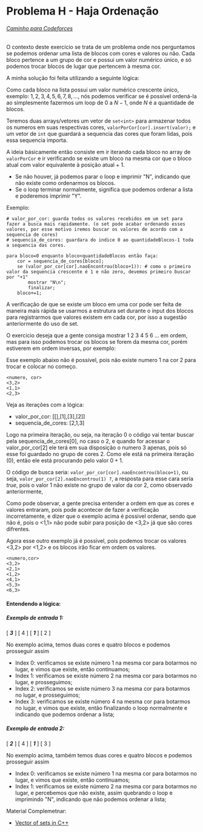 # Problema H - Haja Ordenação
###### [Caminho para Codeforces](https://codeforces.com/gym/103388/problem/H)
O contexto deste exercício se trata de um problema onde nos perguntamos se podemos ordenar uma lista de blocos com cores e valores ou não. Cada bloco pertence a um grupo de cor e possui um valor numérico único, e só podemos trocar blocos de lugar que pertencem à mesma cor.

A minha solução foi feita utilizando a seguinte lógica:

Como cada bloco na lista possui um valor numérico crescente único, exemplo: $1,2,3,4,5,6,7,8,...$, nós podemos verificar se é possível ordená-la ao simplesmente fazermos um loop de 0 a $N-1$, onde $N$ é a quantidade de blocos.

Teremos duas arrays/vetores um vetor de `set<int>` para armazenar todos os numeros em suas respectivas cores, `valorPorCor[cor].insert(valor);` e um vetor de `int` que guardará a sequencia das cores que foram lidas, pois essa sequencia importa.

A ideia básicamente então consiste em ir iterando cada bloco no array de `valorPorCor` e ir verificando se existe um bloco na mesma cor que o bloco atual com valor equivalente à posição atual + 1. 

- Se não houver, já podemos parar o loop e imprimir "N", indicando que não existe como ordenarmos os blocos. 
- Se o loop terminar normalmente, significa que podemos ordenar a lista e poderemos imprimir "Y". 

Exemplo:

```
# valor_por_cor: guarda todos os valores recebidos em um set para fazer a busca mais rapidamente. (o set pode acabar ordenando esses valores, por esse motivo iremos buscar os valores de acordo com a sequencia de cores)
# sequencia_de_cores: guardara do indice 0 ao quantidadeBlocos-1 toda a sequencia das cores.

para bloco=0 enquanto bloco<quantidadeBlocos então faça:
    cor = sequencia_de_cores[bloco];
    se (valor_por_cor[cor].naoEncontrou(bloco+1)): # como o primeiro valor da sequencia crescente é 1 e não zero, devemos primeiro buscar por "+1"
        mostrar "N\n";
        finalizar;    
    bloco+=1;
```

A verificação de que se existe um bloco em uma cor pode ser feita de maneira mais rápida se usarmos a estrutura set durante o input dos blocos para registrarmos que valores existem em cada cor, por isso a sugestão anteriormente do uso de set.

O exercicio deseja que a gente consiga mostrar 1 2 3 4 5 6 ... em ordem, mas para isso podemos trocar os blocos se forem da mesma cor, porém estiverem em ordem inversas, por exemplo:

Esse exemplo abaixo não é possivel, pois não existe numero 1 na cor 2 para trocar e colocar no começo.

```
<numero, cor>
<3,2>
<1,1>
<2,3>
```

Veja as iterações com a lógica:

- valor_por_cor: [[],[1],[3],[2]]
- sequencia_de_cores: [2,1,3]

Logo na primeira iteração, ou seja, na iteração $0$ o código vai tentar buscar pela sequencia_de_cores[0], no caso o $2$, e quando for acessar o valor_por_cor[2] ele terá em sua disposição o numero $3$ apenas, pois só esse foi guardado no grupo de cores $2$. Como ele está na primeira iteração ($0$), então ele está procurando pelo valor $0+1$.

O código de busca seria: `valor_por_cor[cor].naoEncontrou(bloco+1)`, ou seja, `valor_por_cor[2].naoEncontrou(1) ?`, a resposta para esse cara seria $true$, pois o valor 1 não existe no grupo de valor da cor 2, como observado anteriormente,

Como pode observar, a gente precisa entender a ordem em que as cores e valores entraram, pois pode acontecer de fazer a verificação incorretamente, e dizer que o exemplo acima é possivel ordenar, sendo que não é, pois o <1,1> não pode subir para posição de <3,2> já que são cores difrentes.

Agora esse outro exemplo já é possivel, pois podemos trocar os valores <3,2> por <1,2> e os blocos irão ficar em ordem os valores.

```
<numero,cor>
<3,2>
<2,1>
<1,2>
<4,1>
<5,3>
<6,3>
```

#### Entendendo a lógica:

##### Exemplo de entrada 1:

[ _**3**_ ] [ 4 ] [ _**1**_ ] [ 2 ]

No exemplo acima, temos duas cores e quatro blocos e podemos prosseguir assim

- Index 0: verificamos se existe número 1 na mesma cor para botarmos no lugar, e vimos que existe, então continuamos;
- Index 1: verificamos se existe número 2 na mesma cor para botarmos no lugar, e prosseguimos;
- Index 2: verificamos se existe número 3 na mesma cor para botarmos no lugar, e prosseguimos;
- Index 3: verificamos se existe número 4 na mesma cor para botarmos no lugar, e vimos que existe, então finalizando o loop normalmente e indicando que podemos ordenar a lista;

##### Exemplo de entrada 2:

[ _**2**_ ] [ 4 ] [ _**1**_ ] [ 3 ]

No exemplo acima, também temos duas cores e quatro blocos e podemos prosseguir assim

- Index 0: verificamos se existe número 1 na mesma cor para botarmos no lugar, e vimos que existe, então continuamos;
- Index 1: verificamos se existe número 2 na mesma cor para botarmos no lugar, e percebemos que não existe, assim quebrando o loop e imprimindo "N", indicando que não podemos ordenar a lista;


Material Complemetnar:
- [Vector of sets in C++](https://www.geeksforgeeks.org/vector-of-sets-in-c/)

